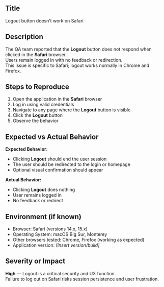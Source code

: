 ## Title  
Logout button doesn’t work on Safari

## Description  
The QA team reported that the **Logout** button does not respond when clicked in the **Safari** browser.  
Users remain logged in with no feedback or redirection.  
This issue is specific to Safari; logout works normally in Chrome and Firefox.

## Steps to Reproduce  
1. Open the application in the **Safari** browser  
2. Log in using valid credentials  
3. Navigate to any page where the **Logout** button is visible  
4. Click the **Logout** button  
5. Observe the behavior

## Expected vs Actual Behavior

**Expected Behavior:**  
- Clicking **Logout** should end the user session  
- The user should be redirected to the login or homepage  
- Optional visual confirmation should appear

**Actual Behavior:**  
- Clicking **Logout** does nothing  
- User remains logged in  
- No feedback or redirect

## Environment (if known)  
- Browser: Safari (versions 14.x, 15.x)  
- Operating System: macOS Big Sur, Monterey  
- Other browsers tested: Chrome, Firefox (working as expected)  
- Application version: _[Insert version/build]_

## Severity or Impact  
**High** — Logout is a critical security and UX function.  
Failure to log out on Safari risks session persistence and user frustration.

